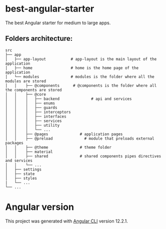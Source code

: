 # best-angular-starter

The best Angular starter for medium to large apps.

## Folders architecture:
    src
    ├── app                    
    │   ├── app-layout           # app-layout is the main layout of the application
    │   ├── home                 # home is the home page of the application
    │   └── modules              # modules is the folder where all the modules are stored
    │   │    ├── @components      # @components is the folder where all the components are stored
    │   │    ├── @core   
    │   │    │   ├── backend              # api and services
    │   │    │   ├── enums              
    │   │    │   ├── guards              
    │   │    │   ├── interceptors              
    │   │    │   ├── interfaces              
    │   │    │   ├── services              
    │   │    │   ├── utility              
    │   │    │   └── ...
    │   │    ├── @pages              # application pages
    │   │    ├── @preload              # module that preloads external packages
    │   │    ├── @theme              # theme folder
    │   │    ├── material              
    │   │    ├── shared              # shared components pipes directives and services
    │   │    └── ...
    │   ├── settings 
    │   ├── state
    │   ├── styles  
    |   └── ...
    └── ...
    
    
# Angular version

This project was generated with [Angular CLI](https://github.com/angular/angular-cli) version 12.2.1.
